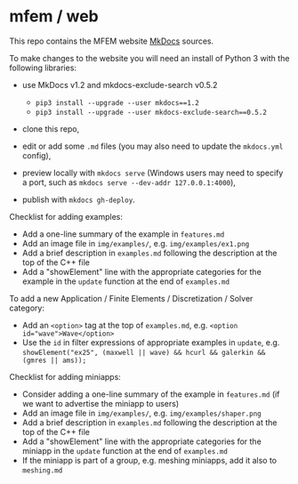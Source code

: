 # mfem / web

This repo contains the MFEM website [MkDocs](http://www.mkdocs.org/) sources.

To make changes to the website you will need an install of Python 3 with the following libraries:

- use MkDocs v1.2 and mkdocs-exclude-search v0.5.2
  * `pip3 install --upgrade --user mkdocs==1.2`
  * `pip3 install --upgrade --user mkdocs-exclude-search==0.5.2`

- clone this repo,
- edit or add some ```.md``` files (you may also need to update the ```mkdocs.yml``` config),
- preview locally with ```mkdocs serve``` (Windows users may need to specify a port, such as ```mkdocs serve --dev-addr 127.0.0.1:4000```),
- publish with ```mkdocs gh-deploy```.


Checklist for adding examples:

- Add a one-line summary of the example in `features.md`
- Add an image file in `img/examples/`, e.g. `img/examples/ex1.png`
- Add a brief description in `examples.md` following the description at the top of the C++ file
- Add a "showElement" line with the appropriate categories for the example in the `update` function at the end of `examples.md`

To add a new Application / Finite Elements / Discretization / Solver category:

- Add an `<option>` tag at the top of `examples.md`, e.g.
  ```<option id="wave">Wave</option>```
- Use the `id` in filter expressions of appropriate examples in `update`, e.g.
  ```showElement("ex25", (maxwell || wave) && hcurl && galerkin && (gmres || ams));```

Checklist for adding miniapps:

- Consider adding a one-line summary of the example in `features.md` (if we want to advertise the miniapp to users)
- Add an image file in `img/examples/`, e.g. `img/examples/shaper.png`
- Add a brief description in `examples.md` following the description at the top of the C++ file
- Add a "showElement" line with the appropriate categories for the miniapp in the `update` function at the end of `examples.md`
- If the miniapp is part of a group, e.g. meshing miniapps, add it also to `meshing.md`


